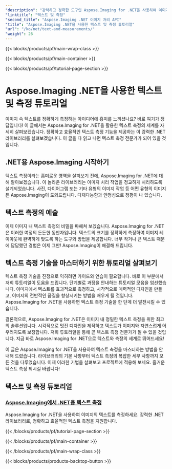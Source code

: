 ```yaml
---
"description": "강력하고 정확한 도구인 Aspose.Imaging for .NET을 사용하여 이미지의 텍스트를 측정하는 방법을 알아보세요. 텍스트 측정 기술을 익히는 데 도움이 되는 튜토리얼도 살펴보세요."
"linktitle": "텍스트 및 측정"
"second_title": "Aspose.Imaging .NET 이미지 처리 API"
"title": "Aspose.Imaging .NET을 사용한 텍스트 및 측정 튜토리얼"
"url": "/ko/net/text-and-measurements/"
"weight": 26
---
```


{{< blocks/products/pf/main-wrap-class >}}

{{< blocks/products/pf/main-container >}}

{{< blocks/products/pf/tutorial-page-section >}}

# Aspose.Imaging .NET을 사용한 텍스트 및 측정 튜토리얼


이미지 속 텍스트를 정확하게 측정하는 아이디어에 흥미를 느끼셨나요? 바로 여기가 정답입니다! 이 글에서는 Aspose.Imaging for .NET을 활용한 텍스트 측정의 세계를 자세히 살펴보겠습니다. 정확하고 효율적인 텍스트 측정 기능을 제공하는 이 강력한 .NET 라이브러리를 살펴보겠습니다. 이 글을 다 읽고 나면 텍스트 측정 전문가가 되어 있을 것입니다.

## .NET용 Aspose.Imaging 시작하기

텍스트 측정이라는 흥미로운 영역을 살펴보기 전에, Aspose.Imaging for .NET에 대해 알아보겠습니다. 이 놀라운 라이브러리는 이미지 처리 작업을 정교하게 처리하도록 설계되었습니다. 사진, 다이어그램 또는 기타 유형의 이미지 작업 등 어떤 유형의 이미지든 Aspose.Imaging이 도와드립니다. 다재다능함과 안정성으로 정평이 나 있습니다.

## 텍스트 측정의 예술

이제 이미지 내 텍스트 측정의 비밀을 파헤쳐 보겠습니다. Aspose.Imaging for .NET은 이러한 여정의 든든한 동반자입니다. 텍스트의 크기를 정확하게 측정하여 이미지 레이아웃에 완벽하게 맞도록 하는 도구와 방법을 제공합니다. 너무 작거나 큰 텍스트 때문에 답답했던 경험은 이제 그만! Aspose.Imaging이 해결해 드립니다.

## 텍스트 측정 기술을 마스터하기 위한 튜토리얼 살펴보기

텍스트 측정 기술을 진정으로 익히려면 가이드와 연습이 필요합니다. 바로 이 부분에서 저희 튜토리얼이 도움을 드립니다. 단계별로 과정을 안내하는 튜토리얼 모음을 엄선했습니다. 이미지에서 텍스트를 효과적으로 측정하고, 시각적으로 매력적인 디자인을 만들고, 이미지의 전반적인 품질을 향상시키는 방법을 배우게 될 것입니다. Aspose.Imaging for .NET을 사용하면 텍스트 측정 기술을 한 단계 더 발전시킬 수 있습니다.

결론적으로, Aspose.Imaging for .NET은 이미지 내 정밀한 텍스트 측정을 위한 최고의 솔루션입니다. 시각적으로 멋진 디자인을 제작하고 텍스트가 이미지와 자연스럽게 어우러지도록 보장합니다. 저희 튜토리얼을 통해 곧 텍스트 측정 전문가가 될 수 있을 것입니다. 지금 바로 Aspose.Imaging for .NET으로 텍스트와 측정의 세계로 뛰어드세요!

이 글은 Aspose.Imaging for .NET을 사용하여 텍스트 측정을 마스터하는 방법을 안내해 드렸습니다. 라이브러리의 기본 사항부터 텍스트 측정의 복잡한 세부 사항까지 모든 것을 다루었습니다. 이제 이러한 기법을 살펴보고 프로젝트에 적용해 보세요. 즐거운 텍스트 측정 되시길 바랍니다!
## 텍스트 및 측정 튜토리얼
### [Aspose.Imaging에서 .NET용 텍스트 측정](./measure-text/)
Aspose.Imaging for .NET을 사용하여 이미지의 텍스트를 측정하세요. 강력한 .NET 라이브러리로, 정확하고 효율적인 텍스트 측정을 지원합니다.

{{< /blocks/products/pf/tutorial-page-section >}}

{{< /blocks/products/pf/main-container >}}

{{< /blocks/products/pf/main-wrap-class >}}

{{< blocks/products/products-backtop-button >}}